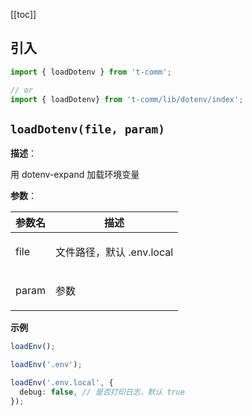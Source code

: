 [[toc]]

<h2>引入</h2>

```ts
import { loadDotenv } from 't-comm';

// or
import { loadDotenv} from 't-comm/lib/dotenv/index';
```


## `loadDotenv(file, param)` 


**描述**：<p>用 dotenv-expand 加载环境变量</p>

**参数**：


| 参数名 | 描述 |
| --- | --- |
| file | <p>文件路径，默认 .env.local</p> |
| param | <p>参数</p> |



**示例**

```ts
loadEnv();

loadEnv('.env');

loadEnv('.env.local', {
  debug: false, // 是否打印日志，默认 true
});
```
